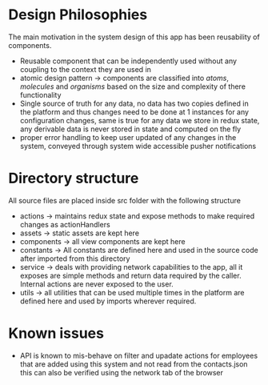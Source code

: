 # Design Philosophies

The main motivation in the system design of this app has been reusability of components.

- Reusable component that can be independently used without any coupling to the context they are used in
- atomic design pattern -> components are classified into *atoms*, *molecules* and *organisms* based on the size and complexity of there functionality
- Single source of truth for any data, no data has two copies defined in the platform and thus changes need to be done at 1 instances for any configuration changes,
same is true for any data we store in redux state, any derivable data is never stored in state and computed on the fly
- proper error handling to keep user updated of any changes in the system, conveyed through system wide accessible pusher notifications

# Directory structure

All source files are placed inside src folder with the following structure

- actions -> maintains redux state and expose methods to make required changes as actionHandlers
- assets -> static assets are kept here
- components -> all view components are kept here
- constants ->  All constants are defined here and used in the source code after imported from this directory
- service -> deals with providing network capabilities to the app, all it exposes are simple methods and return data required by the caller.
 Internal actions are never exposed to the user.
- utils -> all utilities that can be used multiple times in the platform are defined here and used by imports wherever required.

# Known issues
- API is known to mis-behave on filter and upadate actions for employees that are added using this system and not read from the contacts.json
this can also be verified using the network tab of the browser